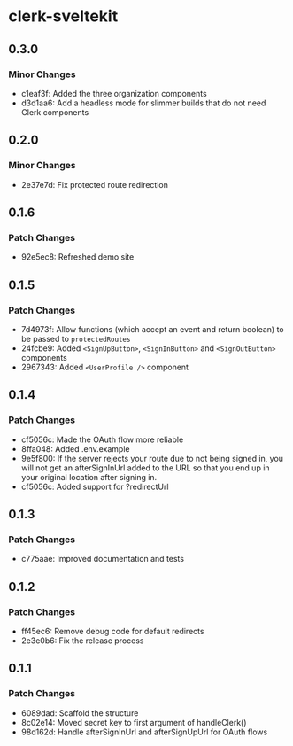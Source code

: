 # clerk-sveltekit

## 0.3.0

### Minor Changes

- c1eaf3f: Added the three organization components
- d3d1aa6: Add a headless mode for slimmer builds that do not need Clerk components

## 0.2.0

### Minor Changes

- 2e37e7d: Fix protected route redirection

## 0.1.6

### Patch Changes

- 92e5ec8: Refreshed demo site

## 0.1.5

### Patch Changes

- 7d4973f: Allow functions (which accept an event and return boolean) to be passed to `protectedRoutes`
- 24fcbe9: Added `<SignUpButton>`, `<SignInButton>` and `<SignOutButton>` components
- 2967343: Added `<UserProfile />` component

## 0.1.4

### Patch Changes

- cf5056c: Made the OAuth flow more reliable
- 8ffa048: Added .env.example
- 9e5f800: If the server rejects your route due to not being signed in, you will not get an afterSignInUrl added to the URL so that you end up in your original location after signing in.
- cf5056c: Added support for ?redirectUrl

## 0.1.3

### Patch Changes

- c775aae: Improved documentation and tests

## 0.1.2

### Patch Changes

- ff45ec6: Remove debug code for default redirects
- 2e3e0b6: Fix the release process

## 0.1.1

### Patch Changes

- 6089dad: Scaffold the structure
- 8c02e14: Moved secret key to first argument of handleClerk()
- 98d162d: Handle afterSignInUrl and afterSignUpUrl for OAuth flows
